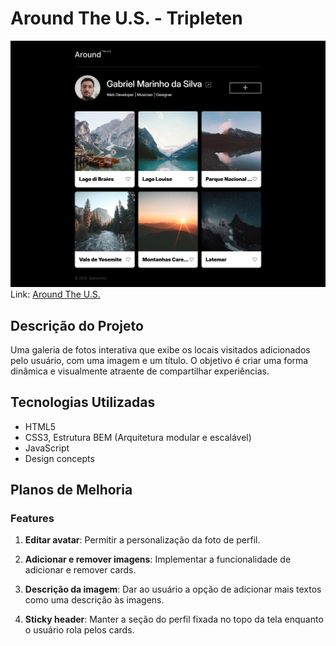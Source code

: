 # Around The U.S. - Tripleten

<img src="./images/screencapture.png" alt="Captura de tela da página para desktop">
Link: <a href="https://gamarinhos.github.io/web_project_around">Around The U.S.</a>

## Descrição do Projeto

Uma galeria de fotos interativa que exibe os locais visitados adicionados pelo usuário, com uma imagem e um título. O objetivo é criar uma forma dinâmica e visualmente atraente de compartilhar experiências.

## Tecnologias Utilizadas

- HTML5
- CSS3, Estrutura BEM (Arquitetura modular e escalável)
- JavaScript
- Design concepts

## Planos de Melhoria

### Features

1. **Editar avatar**: Permitir a personalização da foto de perfil.

2. **Adicionar e remover imagens**: Implementar a funcionalidade de adicionar e remover cards.

3. **Descrição da imagem**: Dar ao usuário a opção de adicionar mais textos como uma descrição às imagens.

4. **Sticky header**: Manter a seção do perfil fixada no topo da tela enquanto o usuário rola pelos cards.
